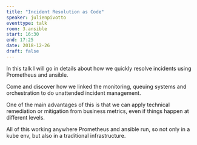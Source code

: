 ```yaml
---
title: "Incident Resolution as Code"
speaker: julienpivotto
eventtype: talk
room: 3.ansible
start: 16:30
end: 17:25
date: 2018-12-26
draft: false
---
```


In this talk I will go in details about how we quickly resolve incidents using Prometheus and ansible.  

Come and discover how we linked the monitoring, queuing systems and orchestration to do unattended incident management.  

One of the main advantages of this is that we can apply technical remediation or mitigation from business metrics,
even if things happen at different levels.  

All of this working anywhere Prometheus and ansible run, so not only in a kube env, but also in a traditional infrastructure.  

